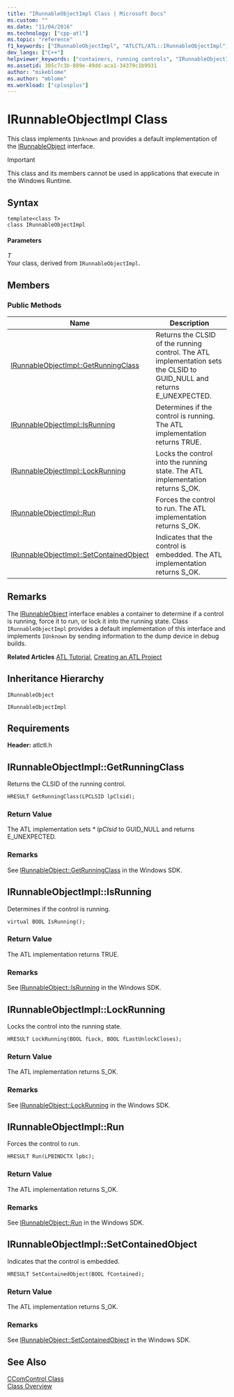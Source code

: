 ```yaml
---
title: "IRunnableObjectImpl Class | Microsoft Docs"
ms.custom: ""
ms.date: "11/04/2016"
ms.technology: ["cpp-atl"]
ms.topic: "reference"
f1_keywords: ["IRunnableObjectImpl", "ATLCTL/ATL::IRunnableObjectImpl", "ATLCTL/ATL::IRunnableObjectImpl::GetRunningClass", "ATLCTL/ATL::IRunnableObjectImpl::IsRunning", "ATLCTL/ATL::IRunnableObjectImpl::LockRunning", "ATLCTL/ATL::IRunnableObjectImpl::Run", "ATLCTL/ATL::IRunnableObjectImpl::SetContainedObject"]
dev_langs: ["C++"]
helpviewer_keywords: ["containers, running controls", "IRunnableObjectImpl class", "IRunnableObject, ATL implementation", "controls [ATL], running", "controls [C++], container running in ATL"]
ms.assetid: 305c7c3b-889e-49dd-aca1-34379c1b9931
author: "mikeblome"
ms.author: "mblome"
ms.workload: ["cplusplus"]
---
```

# IRunnableObjectImpl Class
This class implements `IUnknown` and provides a default implementation of the [IRunnableObject](https://msdn.microsoft.com/library/windows/desktop/ms692783) interface.  
  
> [!IMPORTANT]
>  This class and its members cannot be used in applications that execute in the Windows Runtime.  
  
## Syntax  
  
```
template<class T>  
class IRunnableObjectImpl
```  
  
#### Parameters  
 *T*  
 Your class, derived from `IRunnableObjectImpl`.  
  
## Members  
  
### Public Methods  
  
|Name|Description|  
|----------|-----------------|  
|[IRunnableObjectImpl::GetRunningClass](#getrunningclass)|Returns the CLSID of the running control. The ATL implementation sets the CLSID to GUID_NULL and returns E_UNEXPECTED.|  
|[IRunnableObjectImpl::IsRunning](#isrunning)|Determines if the control is running. The ATL implementation returns TRUE.|  
|[IRunnableObjectImpl::LockRunning](#lockrunning)|Locks the control into the running state. The ATL implementation returns S_OK.|  
|[IRunnableObjectImpl::Run](#run)|Forces the control to run. The ATL implementation returns S_OK.|  
|[IRunnableObjectImpl::SetContainedObject](#setcontainedobject)|Indicates that the control is embedded. The ATL implementation returns S_OK.|  
  
## Remarks  
 The [IRunnableObject](https://msdn.microsoft.com/library/windows/desktop/ms692783) interface enables a container to determine if a control is running, force it to run, or lock it into the running state. Class `IRunnableObjectImpl` provides a default implementation of this interface and implements `IUnknown` by sending information to the dump device in debug builds.  
  
 **Related Articles** [ATL Tutorial](../../atl/active-template-library-atl-tutorial.md), [Creating an ATL Project](../../atl/reference/creating-an-atl-project.md)  
  
## Inheritance Hierarchy  
 `IRunnableObject`  
  
 `IRunnableObjectImpl`  
  
## Requirements  
 **Header:** atlctl.h  
  
##  <a name="getrunningclass"></a>  IRunnableObjectImpl::GetRunningClass  
 Returns the CLSID of the running control.  
  
```
HRESULT GetRunningClass(LPCLSID lpClsid);
```  
  
### Return Value  
 The ATL implementation sets \* *lpClsid* to GUID_NULL and returns E_UNEXPECTED.  
  
### Remarks  
 See [IRunnableObject::GetRunningClass](https://msdn.microsoft.com/library/windows/desktop/ms693734) in the Windows SDK.  
  
##  <a name="isrunning"></a>  IRunnableObjectImpl::IsRunning  
 Determines if the control is running.  
  
```
virtual BOOL IsRunning();
```  
  
### Return Value  
 The ATL implementation returns TRUE.  
  
### Remarks  
 See [IRunnableObject::IsRunning](https://msdn.microsoft.com/library/windows/desktop/ms678496) in the Windows SDK.  
  
##  <a name="lockrunning"></a>  IRunnableObjectImpl::LockRunning  
 Locks the control into the running state.  
  
```
HRESULT LockRunning(BOOL fLock, BOOL fLastUnlockCloses);
```  
  
### Return Value  
 The ATL implementation returns S_OK.  
  
### Remarks  
 See [IRunnableObject::LockRunning](https://msdn.microsoft.com/library/windows/desktop/ms693361) in the Windows SDK.  
  
##  <a name="run"></a>  IRunnableObjectImpl::Run  
 Forces the control to run.  
  
```
HRESULT Run(LPBINDCTX lpbc);
```  
  
### Return Value  
 The ATL implementation returns S_OK.  
  
### Remarks  
 See [IRunnableObject::Run](https://msdn.microsoft.com/library/windows/desktop/ms694517) in the Windows SDK.  
  
##  <a name="setcontainedobject"></a>  IRunnableObjectImpl::SetContainedObject  
 Indicates that the control is embedded.  
  
```
HRESULT SetContainedObject(BOOL fContained);
```  
  
### Return Value  
 The ATL implementation returns S_OK.  
  
### Remarks  
 See [IRunnableObject::SetContainedObject](https://msdn.microsoft.com/library/windows/desktop/ms693710) in the Windows SDK.  
  
## See Also  
 [CComControl Class](../../atl/reference/ccomcontrol-class.md)   
 [Class Overview](../../atl/atl-class-overview.md)

